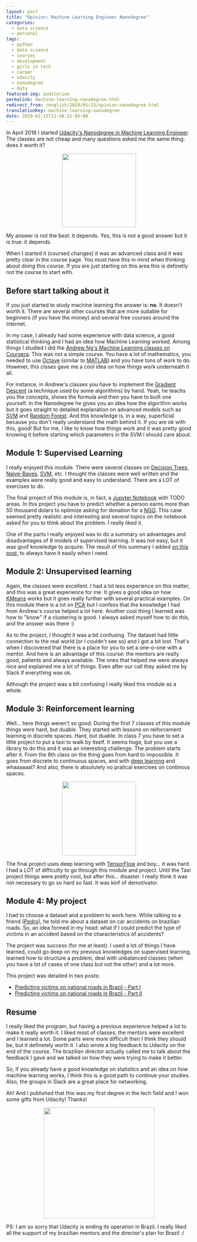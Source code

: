 ```yaml
---
layout: post
title: "Opinion: Machine Learning Engineer Nanodegree"
categories:
  - data science
  - personal
tags:
  - python
  - data science
  - courses
  - development
  - girls in tech
  - career
  - udacity
  - nanodegree
  - data
featured-img: auditorium
permalink: machine-learning-nanodegree.html
redirect_from: /english/2019/01/15/opinion-nanodegree.html
translationKey: machine-learning-nanodegree
date: 2019-01-15T11:48:52-05:00
---
```


In April 2018 I started [Udacity's Nanodegree in Machine Learning Engineer](https://www.udacity.com/course/machine-learning-engineer-nanodegree--nd009t). The classes are not cheap and many questions asked me the same thing: does it worth it?
<!--more-->

<center><img src="https://media.giphy.com/media/ATt7p8OO4mvvO/giphy.gif" style="height:200px;"/></center>

My answer is not the best: it depends. Yes, this is not a good answer but it is true: it depends.

When I started it (coursed changes) it was an advanced class and it was pretty clear in the course page. You must have this in mind when thinking about doing this course. If you are just starting on this area this is definetly not the course to start with. 

## Before start talking about it

If you just started to study machine learning the answer is: **no**. It doesn't worth it. There are several other courses that are more suitable for beginners (if you have the money) and several free courses around the internet.

In my case, I already had some experience with data science, a good statistical thinking and I had an idea how Machine Learning worked. Among things I studied I did the [Andrew Ng's Machine Learning classes on Coursera](https://www.coursera.org/learn/machine-learning). This was not a simple course. You have a lot of mathematics, you needed to use [Octave](https://www.gnu.org/software/octave/) (similar to [MATLAB](https://www.mathworks.com/products/matlab.html)) and you have tons of work to do. However, this clsses gave me a cool idea on how things work underneath it all. 

For instance, in Andrew's classes you have to implement the [Gradient Descent](https://en.wikipedia.org/wiki/Gradient_descent) (a technique used by some algorithms) by hand. Yeah, he teachs you the concepts, shows the formula and then you have to built one yourself. In the Nanodegree he gives you an idea how the algorithm works but it goes straight to detailed explanation on advanced models such as [SVM](https://en.wikipedia.org/wiki/Support_vector_machine) and [Random Forest](https://en.wikipedia.org/wiki/Random_forest). And this knowledge is, in a way, superficial because you don't really understand the math behind it. If you are ok with this, good! But for me, I like to know how things work and it was pretty good knowing it before starting which parameters in the SVM I should care about.

## Module 1: Supervised Learning

I really enjoyed this module. There were several classes on [Decision Trees](https://en.wikipedia.org/wiki/Decision_tree), [Naive-Bayes](https://en.wikipedia.org/wiki/Naive_Bayes_classifier), [SVM](https://en.wikipedia.org/wiki/Support_vector_machine), etc. I thought the classes were well written and the examples were really good and easy to understand. There are a LOT of exercises to do. 

The final project of this module is, in fact, a [Jupyter Notebook](https://jupyter.org/) with TODO areas. In this project you have to predict whether a person earns more than 50 thousand dolars to optimize asking for donation for a [NGO](https://en.wikipedia.org/wiki/Non-governmental_organization). This case seemed pretty realistic and interesting and several topics on the notebook asked for you to think about the problem. I really liked it.

One of the parts I really enjoyed was to do a summary on advantages and disadvantages of 8 models of supervised learning. It was not easy, but it was goof knowledge to acquire. The result of this summary I added [on this post](https://leportella.com/cheatlist/2018/05/20/models-cheat-list.html), to always have it easily when I need. 

## Module 2: Unsupervised learning

Again, the classes were excellent. I had a lot less experience on this matter, and this was a great experience for me. It gives a good idea on how [KMeans](https://en.wikipedia.org/wiki/K-means_clustering) works but it goes really further with several practical examples. On this module there is a lot on [PCA](https://en.wikipedia.org/wiki/Principal_component_analysis) but I confess that the knowledge I had from Andrew's course helped a lot here. Another cool thing I learned was how to "know" if a clustering is good. I always asked myself how to do this, and the answer was there :)

As to the project, I thought it was a bit confusing. The dataset had little connection to the real world (or I couldn't see so) and I got a bit lost. That's when I discovered that there is a place for you to set a one-o-one with a mentor. And here is an advantage of this course: the mentors are really good, patients and always available. The ones that helped me were always nice and explained me a lot of things. Even after our call they asked me by Slack if everything was ok.

Although the project was a bit confusing I really liked this module as a whole. 


## Module 3: Reinforcement learning

Well... here things weren't so good. During the first 7 classes of this module things were hard, but duable. They started with lessons on reiforcement learning in discrete spaces. Hard, but duable. In class 7 you have to set a little project to put a taxi to walk by itself. It seems huge, but you use a library to do this and it was an interesting challenge. The problem starts after it. From the 8th class on the thing goes from hard to impossible. It goes from discrete to continuous spaces, and with [deep learning](https://en.wikipedia.org/wiki/Deep_learning) and whaaaaaat? And also, there is absolutely no pratical exercises on continous spaces. 

<center><img src="https://media.giphy.com/media/UnTC9o2HMyUta/giphy.gif" style="height:200px;"/></center>

The final project uses deep learning with [TensorFlow](https://en.wikipedia.org/wiki/TensorFlow) and boy... it was hard. I had a LOT of difficulty to go through this module and project. Until the Taxi project things were pretty cool, but after this... disaster. I really think it was not necessary to go so hard so fast. It was kinf of demotivator.

## Module 4: My project

I had to choose a dataset and a problem to work here. While talking to a friend ([Pedro](https://twitter.com/pedrovilanova)), he told me about a dataset on car accidents on brazilian roads. So, an idea formed in my head: what if I could predict the type of victims in an accident based on the characteristics of accidents?

The project was success (for me at least). I used a lot of things I have learned, could go deep on my previous knowledges on supervised learning, learned how to structure a problem, deal with unbalanced classes (when you have a lot of cases of one class but not the other) and a lot more. 

This project was detailed in two posts:

* [Predicting victims on national roads in Brazil - Part I](https://leportella.com/english/2018/09/25/federal-road-accidents-I.html)
* [Predicting victims on national roads in Brazil - Part II](https://leportella.com/english/2019/01/02/federal-road-accidents-II.html)

## Resume

I really liked the program, but having a previous experience helped a lot to make it really worth it. I liked most of classes, the mentors were excellent and I learned a lot. Some parts were more difficult then I think they should be, but it definetely worth it. I also wrote a big feedback to Udacity on the end of the course. The brazilian director actually called me to talk about the feedback I gave and we talked on how they were trying to make it better. 

So, if you already have a good knowledge on statistics and an idea on how machine learning works, I think this is a good path to continue your studies. Also, the groups in Slack are a great place for networking.

Ah! And I published that this was my first degree in the tech field and I won some gifts from Udacity! Thanks!


<center><img src="https://i.imgur.com/zD1suVv.jpg" style="height:300px;"/></center>


PS: I am so sorry that Udacity is ending its operation in Brazil. I really liked all the support of my brazilian mentors and the director's plan for Brazil :/

